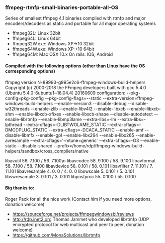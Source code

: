 ### ffmpeg-rtmfp-small-binaries-portable-all-OS
Series of smallest ffmpeg 4.1 binaries compiled with rtmfp and major encoders/decoders
as static and portable for all major operating systems

- ffmpeg32L:      Linux 32bit
- ffmpeg64L:      Linux 64bit
- ffmpeg32W.exe:  Windows XP->10 32bit
- ffmpeg64W.exe:  Windows XP->10 64bit
- ffmpeg64M:      Mac OSX 10.x
On rails: IOS, Android

#### Compiled with the following options (other than Linux have the OS corresponding options)
ffmpeg version N-89993-g995e2c6-ffmpeg-windows-build-helpers Copyright (c) 2000-2018 the FFmpeg developers
built with gcc 5.4.0 (Ubuntu 5.4.0-6ubuntu1~16.04.4) 20160609
configuration: 
--pkg-config=pkg-config --pkg-config-flags=--static --extra-version=ffmpeg-windows-build-helpers --enable-version3 --disable-debug --disable-w32threads --enable-zlib --enable-libv4l2 --enable-libxcb --enable-libxcb-shm --enable-libxcb-xfixes --enable-libxcb-shape --disable-autodetect --enable-librtmfp --enable-libmp3lame --extra-libs=-lm --extra-libs=-lpthread --extra-cflags=-DLIBTWOLAME_STATIC --extra-cflags=-DMODPLUG_STATIC --extra-cflags=-DCACA_STATIC --enable-amf --disable-libmfx --enable-gpl --enable-libx264 --enable-libx265 --enable-avresample --extra-cflags='-mtune=generic' --extra-cflags=-O3 --enable-static --disable-shared --prefix=/home/rdp/ffmpeg-windows-build-helpers/sandbox/cross_compilers/native

libavutil      56.  7.100 / 56.  7.100\n
libavcodec     58.  9.100 / 58.  9.100
libavformat    58.  7.100 / 58.  7.100
libavdevice    58.  0.101 / 58.  0.101
libavfilter     7. 11.101 /  7. 11.101
libavresample   4.  0.  0 /  4.  0.  0
libswscale      5.  0.101 /  5.  0.101
libswresample   3.  0.101 /  3.  0.101
libpostproc    55.  0.100 / 55.  0.100

#### Big thanks to:
Roger Pack for all the nice work (Contact him if you need more options, donation welcome)
- https://sourceforge.net/projects/ffmpegwindowsbi/reviews
- http://rdp.inet2.org
Thomas Jammet who developed librtmfp (UDP encrypted protocol for web multicast and peer to peer, donation welcome)
- https://github.com/MonaSolutions/librtmfp
